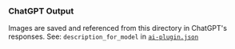 ### ChatGPT Output

Images are saved and referenced from this directory in ChatGPT's responses. See: `description_for_model` in [`ai-plugin.json`](../../.well-known/ai-plugin.json)